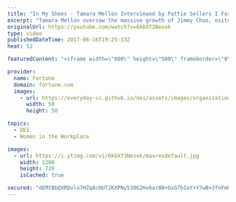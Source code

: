 ```yaml
---
title: "In My Shoes - Tamara Mellon Interviewed by Pattie Sellers I Fortune"
excerpt: "Tamara Mellon oversaw the massive growth of Jimmy Choo, exited in a whirlwind of controversy, and saw her own line of shoes and apparel go bust. Now the fashion entrepreneur has relaunched and rethought success, and she’s with us to talk about her path to resilience.  Subscribe to Fortune -  http://www.youtube.com/subscription_center?add_user=FortuneMagazineVideo"
originalUrl: https://youtube.com/watch?v=6kbXT3Nesok
type: video
publishedDateTime: 2017-06-16T19:25:33Z
heat: 52

featuredContent: "<iframe width=\"800\" height=\"500\" frameborder=\"0\" src=\"https://www.youtube.com/embed/6kbXT3Nesok\" allow=\"accelerometer; autoplay; encrypted-media; gyroscope; picture-in-picture\" allowfullscreen></iframe>"

provider:
  name: Fortune
  domain: fortune.com
  images:
    - url: https://everyday-cc.github.io/dei/assets/images/organizations/fortune.com-50x50.jpg
      width: 50
      height: 50

topics:
  - DEI
  - Women in the Workplace

images:
  - url: https://i.ytimg.com/vi/6kbXT3Nesok/maxresdefault.jpg
    width: 1280
    height: 720
    isCached: true

secured: "dEMtBbQXROvlo7HZqAcHUTJKXPNy530G2Hv6ar80+GsG7bIoY+Y7wB+JfnFmUxbQYbwaV9T+RyPNZPDNHg8l+rA2yPDP97RBWaA8tKhI2xuR3EU78Hh8IqhZbWVr+TrLJ8cNMyJg6TT1G1cmaf4VLHkCZmJOXgaBynb0gO2IeKriaZQAPbdDECxuzzYXtbkVzmMwRjqLHCyf9bS1/j3R9ziUMx6goqcXgxjzsKx3o2+ehISCgdmAUNLYecNR3InL1dCxxGLFkGENwbaak1t47vMSawG8FUo7PRFxe42LLFG9NkH+GpJMn6mRubBfpso0Rm3HhpHHUwCD99TSWlNRKhw4weQG3k6dAq08ETkvWdg9bj1mNBCCHZgmKV/cG3KCnSZIX3JisMFYIMIO+UOdYg==;tZGgkVSkg9mOUNeyR5gMkw=="
---
```


